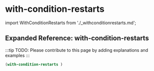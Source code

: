 # with-condition-restarts

import WithConditionRestarts from './_withconditionrestarts.md';

<WithConditionRestarts />

## Expanded Reference: with-condition-restarts

:::tip
TODO: Please contribute to this page by adding explanations and examples
:::

```lisp
(with-condition-restarts )
```
